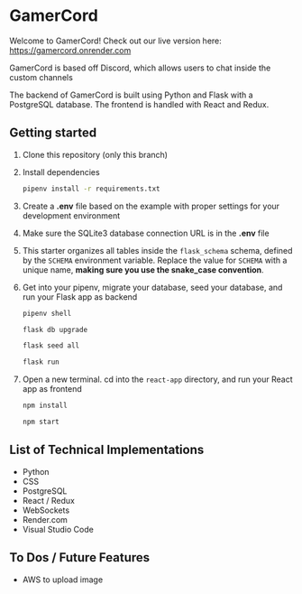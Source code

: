 # GamerCord

Welcome to GamerCord! Check out our live version here:   https://gamercord.onrender.com


GamerCord is based off Discord, which allows users to chat inside the custom channels

The backend of GamerCord is built using Python and Flask with a PostgreSQL database. The frontend is handled with React and Redux.

## Getting started
1. Clone this repository (only this branch)

2. Install dependencies

      ```bash
      pipenv install -r requirements.txt
      ```

3. Create a **.env** file based on the example with proper settings for your
   development environment

4. Make sure the SQLite3 database connection URL is in the **.env** file

5. This starter organizes all tables inside the `flask_schema` schema, defined
   by the `SCHEMA` environment variable.  Replace the value for
   `SCHEMA` with a unique name, **making sure you use the snake_case
   convention**.

6. Get into your pipenv, migrate your database, seed your database, and run your Flask app as backend

   ```bash
   pipenv shell
   ```

   ```bash
   flask db upgrade
   ```

   ```bash
   flask seed all
   ```

   ```bash
   flask run
   ```

7. Open a new terminal. cd into the `react-app` directory, and run your React app as frontend
   
   ```bash
   npm install
   ```

   ```bash
   npm start
   ```

## List of Technical Implementations
- Python
- CSS
- PostgreSQL
- React / Redux
- WebSockets
- Render.com  
- Visual Studio Code

## To Dos / Future Features
- AWS to upload image

